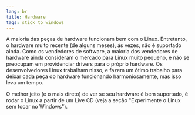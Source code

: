 ```yaml
---
lang: br
title: Hardware
tags: stick_to_windows
---
```


A maioria das peças de hardware funcionam bem com o Linux. Entretanto, o hardware muito recente (de alguns meses), ás vezes, não é suportado ainda. Como os vendedores de software, a maioria dos vendedores de hardware ainda consideram o mercado para Linux muito pequeno, e não se preocupam em providenciar drivers para o próprio hardware. Os desenvolvedores Linux trabalham nisso, e fazem um ótimo trabalho para deixar cada peça do hardware funcionando harmoniosamente, mas isso leva um tempo.

O melhor jeito (e o mais direto) de ver se seu hardware é bem suportado, é rodar o Linux a partir de um Live CD (veja a seção "Experimente o Linux sem tocar no Windows").

